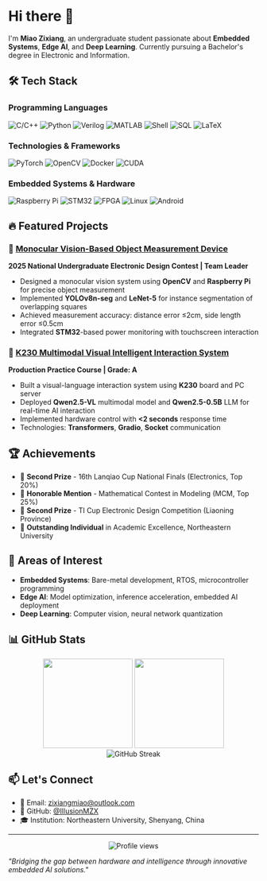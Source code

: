 # Hi there 👋

I'm **Miao Zixiang**, an undergraduate student passionate about **Embedded Systems**, **Edge AI**, and **Deep Learning**. Currently pursuing a Bachelor's degree in Electronic and Information.


## 🛠️ Tech Stack

### Programming Languages
![C/C++](https://img.shields.io/badge/-C++-00599C?style=flat-square&logo=cplusplus&logoColor=white)
![Python](https://img.shields.io/badge/-Python-3776AB?style=flat-square&logo=python&logoColor=white)
![Verilog](https://img.shields.io/badge/-Verilog-red?style=flat-square&logo=verilog&logoColor=white)
![MATLAB](https://img.shields.io/badge/-MATLAB-0076A8?style=flat-square&logo=mathworks&logoColor=white)
![Shell](https://img.shields.io/badge/-Shell-4EAA25?style=flat-square&logo=gnu-bash&logoColor=white)
![SQL](https://img.shields.io/badge/-SQL-4479A1?style=flat-square&logo=mysql&logoColor=white)
![LaTeX](https://img.shields.io/badge/-LaTeX-008080?style=flat-square&logo=latex&logoColor=white)

### Technologies & Frameworks
![PyTorch](https://img.shields.io/badge/-PyTorch-EE4C2C?style=flat-square&logo=pytorch&logoColor=white)
![OpenCV](https://img.shields.io/badge/-OpenCV-5C3EE8?style=flat-square&logo=opencv&logoColor=white)
![Docker](https://img.shields.io/badge/-Docker-2496ED?style=flat-square&logo=docker&logoColor=white)
![CUDA](https://img.shields.io/badge/-CUDA-76B900?style=flat-square&logo=nvidia&logoColor=white)

### Embedded Systems & Hardware
![Raspberry Pi](https://img.shields.io/badge/-Raspberry%20Pi-A22846?style=flat-square&logo=raspberry-pi&logoColor=white)
![STM32](https://img.shields.io/badge/-STM32-03234B?style=flat-square&logo=stmicroelectronics&logoColor=white)
![FPGA](https://img.shields.io/badge/-FPGA-FF6600?style=flat-square&logoColor=white)
![Linux](https://img.shields.io/badge/-Linux-FCC624?style=flat-square&logo=linux&logoColor=black)
![Android](https://img.shields.io/badge/-Android-3DDC84?style=flat-square&logo=android&logoColor=white)

## 🔥 Featured Projects

### 🎯 [Monocular Vision-Based Object Measurement Device](https://github.com/IllusionMZX/MVOM-EEContest2025-C)
**2025 National Undergraduate Electronic Design Contest | Team Leader**
- Designed a monocular vision system using **OpenCV** and **Raspberry Pi** for precise object measurement
- Implemented **YOLOv8n-seg** and **LeNet-5** for instance segmentation of overlapping squares
- Achieved measurement accuracy: distance error ≤2cm, side length error ≤0.5cm
- Integrated **STM32**-based power monitoring with touchscreen interaction

### 🤖 [K230 Multimodal Visual Intelligent Interaction System](https://github.com/IllusionMZX/K230-VLM-Control)
**Production Practice Course | Grade: A**
- Built a visual-language interaction system using **K230** board and PC server
- Deployed **Qwen2.5-VL** multimodal model and **Qwen2.5-0.5B** LLM for real-time AI interaction
- Implemented hardware control with **<2 seconds** response time
- Technologies: **Transformers**, **Gradio**, **Socket** communication

## 🏆 Achievements

- 🥈 **Second Prize** - 16th Lanqiao Cup National Finals (Electronics, Top 20%)
- 🏅 **Honorable Mention** - Mathematical Contest in Modeling (MCM, Top 25%)
- 🥈 **Second Prize** - TI Cup Electronic Design Competition (Liaoning Province)
- 🌟 **Outstanding Individual** in Academic Excellence, Northeastern University

## 🌱 Areas of Interest

- **Embedded Systems**: Bare-metal development, RTOS, microcontroller programming
- **Edge AI**: Model optimization, inference acceleration, embedded AI deployment
- **Deep Learning**: Computer vision, neural network quantization

## 📊 GitHub Stats

<div align="center">
  <img height="180em" src="https://github-readme-stats.vercel.app/api?username=IllusionMZX&show_icons=true&theme=tokyonight&include_all_commits=true&count_private=true"/>
  <img height="180em" src="https://github-readme-stats.vercel.app/api/top-langs/?username=IllusionMZX&layout=compact&langs_count=7&theme=tokyonight"/>
</div>

<div align="center">
  <img src="https://github-readme-streak-stats.herokuapp.com/?user=IllusionMZX&theme=tokyonight" alt="GitHub Streak" />
</div>

## 📫 Let's Connect

- 📧 Email: [zixiangmiao@outlook.com](mailto:zixiangmiao@outlook.com)
- 💼 GitHub: [@IllusionMZX](https://github.com/IllusionMZX)
- 🎓 Institution: Northeastern University, Shenyang, China

---

<div align="center">
  <img src="https://komarev.com/ghpvc/?username=IllusionMZX&color=blueviolet&style=flat-square&label=Profile+Views" alt="Profile views" />
</div>

*"Bridging the gap between hardware and intelligence through innovative embedded AI solutions."*

